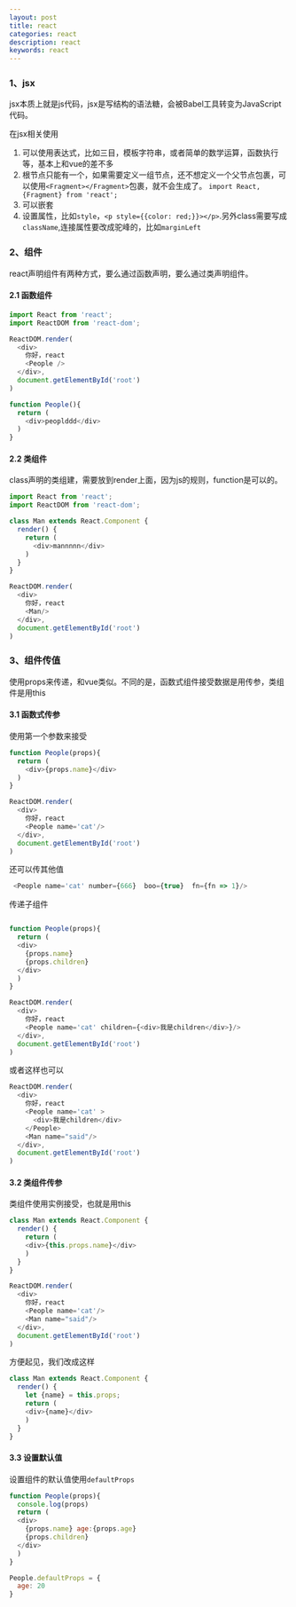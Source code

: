```yaml
---
layout: post
title: react
categories: react
description: react
keywords: react
---
```


### 1、jsx

jsx本质上就是js代码，jsx是写结构的语法糖，会被Babel工具转变为JavaScript代码。

在jsx相关使用
1. 可以使用表达式，比如三目，模板字符串，或者简单的数学运算，函数执行等，基本上和vue的差不多
2. 根节点只能有一个，如果需要定义一组节点，还不想定义一个父节点包裹，可以使用`<Fragment></Fragment>`包裹，就不会生成了。 `import React, {Fragment} from 'react';`
3. 可以嵌套
4. 设置属性，比如`style`，`<p style={{color: red;}}></p>`.另外class需要写成`className`,连接属性要改成驼峰的，比如`marginLeft`



### 2、组件

react声明组件有两种方式，要么通过函数声明，要么通过类声明组件。


#### 2.1 函数组件

```js
import React from 'react';
import ReactDOM from 'react-dom';

ReactDOM.render(
  <div>
    你好，react
    <People />
  </div>,
  document.getElementById('root')
)

function People(){
  return (
    <div>peoplddd</div>
  )
}
```



#### 2.2 类组件

class声明的类组建，需要放到render上面，因为js的规则，function是可以的。

```js
import React from 'react';
import ReactDOM from 'react-dom';

class Man extends React.Component {
  render() {
    return (
      <div>mannnnn</div>
    )
  }
}

ReactDOM.render(
  <div>
    你好，react
    <Man/>
  </div>,
  document.getElementById('root')
)

```

### 3、组件传值

使用props来传递，和vue类似。不同的是，函数式组件接受数据是用传参，类组件是用this

#### 3.1 函数式传参

使用第一个参数来接受

```js
function People(props){
  return (
    <div>{props.name}</div>
  )
}

ReactDOM.render(
  <div>
    你好，react
    <People name='cat'/>
  </div>,
  document.getElementById('root')
)
```

还可以传其他值
```js
 <People name='cat' number={666}  boo={true}  fn={fn => 1}/>
```

传递子组件
```js

function People(props){
  return (
  <div>
    {props.name}
    {props.children}
  </div>
  )
}

ReactDOM.render(
  <div>
    你好，react
    <People name='cat' children={<div>我是children</div>}/>
  </div>,
  document.getElementById('root')
)
```

或者这样也可以
```js
ReactDOM.render(
  <div>
    你好，react
    <People name='cat' >
      <div>我是children</div>
    </People>
    <Man name="said"/>
  </div>,
  document.getElementById('root')
)
```


#### 3.2 类组件传参

类组件使用实例接受，也就是用this

```js
class Man extends React.Component {
  render() {
    return (
    <div>{this.props.name}</div>
    )
  }
}

ReactDOM.render(
  <div>
    你好，react
    <People name='cat'/>
    <Man name="said"/>
  </div>,
  document.getElementById('root')
)
```

方便起见，我们改成这样
```js
class Man extends React.Component {
  render() {
    let {name} = this.props;
    return (
    <div>{name}</div>
    )
  }
}

```


#### 3.3 设置默认值

设置组件的默认值使用`defaultProps`
```js
function People(props){
  console.log(props)
  return (
  <div>
    {props.name} age:{props.age}
    {props.children}
  </div>
  )
}

People.defaultProps = {
  age: 20
}
```

